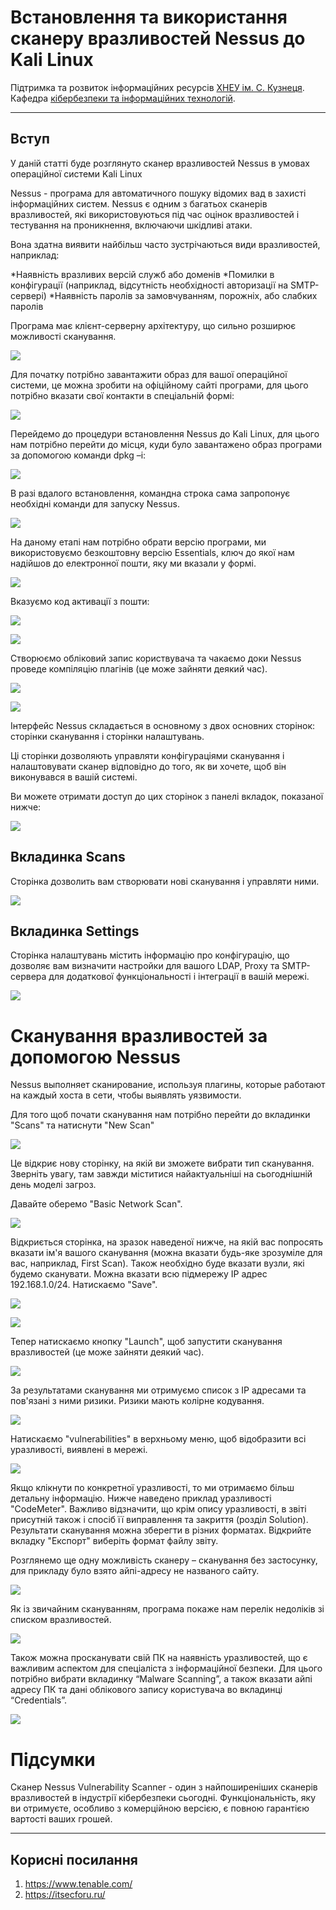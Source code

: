 # Встановлення та використання сканеру вразливостей Nessus до Kali Linux

Підтримка та розвиток інформаційних ресурсів [ХНЕУ ім. С. Кузнеця](https://www.hneu.edu.ua/). Кафедра [кібербезпеки та інформаційних технологій](http://www.kafcbit.hneu.edu.ua/).

---
## Вступ 

У даній статті буде розглянуто сканер вразливостей Nessus  в умовах операційної системи Kali Linux


Nessus - програма для автоматичного пошуку відомих вад в захисті інформаційних систем. Nessus є одним з багатьох сканерів вразливостей, які використовуються під час оцінок вразливостей і тестування на проникнення, включаючи шкідливі атаки.

Вона здатна виявити найбільш часто зустрічаються види вразливостей, наприклад:

*Наявність вразливих версій служб або доменів
*Помилки в конфігурації (наприклад, відсутність необхідності авторизації на SMTP-сервері)
*Наявність паролів за замовчуванням, порожніх, або слабких паролів

Програма має клієнт-серверну архітектуру, що сильно розширює можливості сканування.

![](img/nessus1.png)

Для початку потрібно завантажити образ для вашої операційної системи, це можна зробити на офіційному сайті програми, для цього потрібно вказати свої контакти в спеціальній формі:

![](img/nessus2.png)

Перейдемо до процедури встановлення Nessus до Kali Linux, для цього нам потрібно перейти до місця, куди було завантажено образ програми за допомогою команди dpkg –i:

![](img/nessus3.png)

В разі вдалого встановлення, командна строка сама запропонує необхідні команди для запуску  Nessus.

![](img/nessus4.png)

На даному етапі нам потрібно обрати версію програми, ми використовуємо безкоштовну версію Essentials, ключ до якої нам надійшов до електронної пошти, яку ми вказали у формі.

![](img/nessus5.png)

Вказуємо код активації з пошти:

![](img/nessus6.png)

![](img/nessus7.png)

Створюємо обліковий запис користвувача та чакаємо доки Nessus проведе компіляцію плагінів (це може зайняти деякий час).

![](img/nessus8.png)

![](img/nessus9.png)

Інтерфейс Nessus складається в основному з двох основних сторінок: сторінки сканування і сторінки налаштувань.

Ці сторінки дозволяють управляти конфігураціями сканування і налаштовувати сканер відповідно до того, як ви хочете, щоб він виконувався в вашій системі.

Ви можете отримати доступ до цих сторінок з панелі вкладок, показаної нижче:

![](img/nessus435.png)

## Вкладинка Scans

Сторінка дозволить вам створювати нові сканування і управляти ними.

![](img/nessus437.png)


## Вкладинка Settings

Сторінка налаштувань містить інформацію про конфігурацію, що дозволяє вам визначити настройки для вашого LDAP, Proxy та SMTP-сервера для додаткової функціональності і інтеграції в вашій мережі.

![](img/nessus436.png)


# Сканування вразливостей за допомогою Nessus

Nessus выполняет сканирование, используя плагины, которые работают на каждый хоста в сети, чтобы выявлять уязвимости.

Для того щоб почати сканування нам потрібно перейти до вкладинки "Scans" та натиснути "New Scan"

![](img/nessus10.png)

Це відкриє нову сторінку, на якій ви зможете вибрати тип сканування. Зверніть увагу, там завжди міститися найактуальніші на сьогоднішній день моделі загроз.

Давайте оберемо "Basic Network Scan".

![](img/nessus11.png)

Відкриється сторінка, на зразок наведеної нижче, на якій вас попросять вказати ім'я вашого сканування (можна вказати будь-яке зрозуміле для вас, наприклад, First Scan). Також необхідно буде вказати вузли, які будемо сканувати. Можна вказати всю підмережу IP адрес 192.168.1.0/24. Натискаємо "Save".

![](img/nessus12.png)

![](img/nessus13.png)

Тепер натискаємо кнопку "Launch", щоб запустити сканування вразливостей (це може зайняти деякий час).

![](img/nessus14.png)

За результатами сканування ми отримуємо список з IP адресами та пов'язані з ними ризики. Ризики мають колірне кодування.

![](img/nessus15.png)

Натискаємо "vulnerabilities" в верхньому меню, щоб відобразити всі уразливості, виявлені в мережі.

![](img/nessus16.png)

Якщо клікнути по конкретної уразливості, то ми отримаємо більш детальну інформацію. Нижче наведено приклад уразливості "CodeMeter".
Важливо відзначити, що крім опису уразливості, в звіті присутній також і спосіб її виправлення та закриття (розділ Solution).
Результати сканування можна зберегти в різних форматах. Відкрийте вкладку "Експорт" виберіть формат файлу звіту.

Розглянемо ще одну можливість сканеру – сканування без застосунку, для прикладу було взято айпі-адресу не названого сайту.

![](img/nessus17.png)

Як із звичайним скануванням, програма покаже нам перелік недоліків зі списком вразливостей.

![](img/nessus18.png)

Також можна просканувати свій ПК на наявність уразливостей, що є важливим аспектом для спеціаліста з інформаційної безпеки. Для цього потрібно вибрати вкладинку “Malware Scanning”, а також вказати айпі адресу ПК та дані облікового запису користувача во вкладинці “Credentials”.

![](img/nessus19.png)

# Підсумки

Сканер Nessus Vulnerability Scanner - один з найпоширеніших сканерів вразливостей в індустрії кібербезпеки сьогодні.
Функціональність, яку ви отримуєте, особливо з комерційною версією, є повною гарантією вартості ваших грошей.

---

## Корисні посилання

1. https://www.tenable.com/
2. https://itsecforu.ru/





